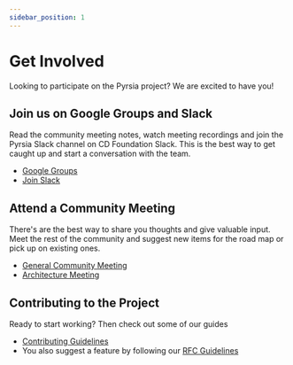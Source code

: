 ```yaml
---
sidebar_position: 1
---
```


# Get Involved

Looking to participate on the Pyrsia project? We are excited to have you!

## Join us on Google Groups and Slack

Read the community meeting notes, watch meeting recordings and join the Pyrsia Slack channel on CD Foundation Slack. This is
the best way to get caught up and start a conversation with the team.

- [Google Groups](https://groups.google.com/g/pyrsia)
- [Join Slack](https://join.slack.com/t/cdeliveryfdn/shared_invite/zt-1eryue9cw-9YpgrfIfsTcDS~hGHchURg)

## Attend a Community Meeting

There's are the best way to share you thoughts and give valuable input. Meet the rest of the community and suggest new
items for the road map or pick up on existing ones.

- [General Community Meeting](https://www.google.com/calendar/event?eid=NnQ2YmVzMjY2cmNtNmprMW1hOWxnZXAxcWNfMjAyMjA1MDRUMTcwMDAwWiBweXJzaWFvcGVuc291cmNlQG0)
- [Architecture Meeting](https://www.google.com/calendar/event?eid=MjBmdDFwMzZ0YjFibWpmc3M4M21pNzR0MWlfMjAyMjA1MTBUMTcwMDAwWiBweXJzaWFvcGVuc291cmNlQG0)

## Contributing to the Project

Ready to start working? Then check out some of our guides

<!-- markdown-link-check-disable -->

- [Contributing Guidelines](contributing.md)
- You also suggest a feature by following our [RFC Guidelines](../rfc/readme.md)

<!-- markdown-link-check-enable -->
